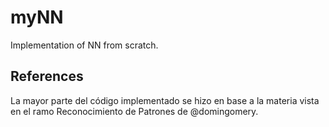 # myNN

Implementation of NN from scratch.

## References

La mayor parte del código implementado se hizo en base a la materia vista en el ramo Reconocimiento de Patrones de @domingomery. 
